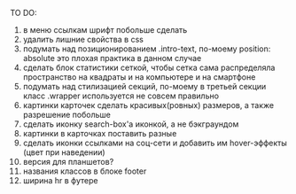 TO DO:
1. в меню ссылкам шрифт побольше сделать
2. удалить лишние свойства в css
3. подумать над позиционированием .intro-text, по-моему position: absolute это плохая практика в данном случае
4. сделать блок статистики сеткой, чтобы сетка сама распределяла пространство на квадраты и на компьютере и на смартфоне
5. подумать над стилизацией секций, по-моему в третьей секции класс .wrapper используется не совсем правильно
6. картинки карточек сделать красивых(ровных) размеров, а также разрешение побольше
7. сделать иконку search-box'a иконкой, а не бэкграундом
8. картинки в карточках поставить разные
9. сделать иконки ссылками на соц-сети и добавить им hover-эффекты (цвет при наведении)
10. версия для планшетов?
11. названия классов в блоке footer
12. ширина hr в футере